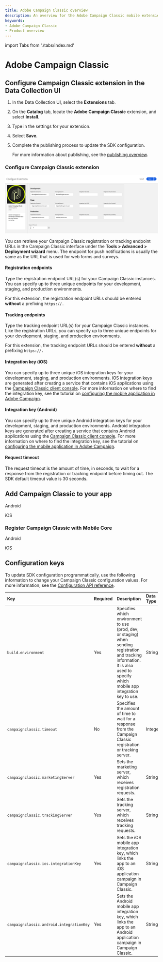```yaml
---
title: Adobe Campaign Classic overview
description: An overview for the Adobe Campaign Classic mobile extension.
keywords:
- Adobe Campaign Classic
- Product overview
---
```


import Tabs from './tabs/index.md'

# Adobe Campaign Classic

## Configure Campaign Classic extension in the Data Collection UI

1. In the Data Collection UI, select the **Extensions** tab.
2. On the **Catalog** tab, locate the **Adobe Campaign Classic** extension, and select **Install**.
3. Type in the settings for your extension.
4. Select **Save**.
5. Complete the publishing process to update the SDK configuration.

   For more information about publishing, see the [publishing overview](https://experienceleague.adobe.com/docs/launch/using/publish/overview.html).

### Configure Campaign Classic extension

![Configuring the Campaign Classic extension](./assets/index/configure.png)

<InlineAlert variant="info" slots="text"/>

You can retrieve your Campaign Classic registration or tracking endpoint URLs in the Campaign Classic interface under the **Tools > Advanced > Deployment wizard** menu. The endpoint for push notifications is usually the same as the URL that is used for web forms and surveys.

#### Registration endpoints

Type the registration endpoint URL(s) for your Campaign Classic instances. You can specify up to three unique endpoints for your development, staging, and production environments.

<InlineAlert variant="warning" slots="text"/>

For this extension, the registration endpoint URLs should be entered **without** a prefixing `https://.`

#### Tracking endpoints

Type the tracking endpoint URL(s) for your Campaign Classic instances. Like the registration URLs, you can specify up to three unique endpoints for your development, staging, and production environments.

<InlineAlert variant="warning" slots="text"/>

For this extension, the tracking endpoint URLs should be entered **without** a prefixing `https://.`

#### Integration key (iOS)

You can specify up to three unique iOS integration keys for your development, staging, and production environments. iOS integration keys are generated after creating a service that contains iOS applications using the [Campaign Classic client console](https://experienceleague.adobe.com/docs/campaign-classic/using/installing-campaign-classic/connect-to-campaign/installing-the-client-console.html). For more information on where to find the integration key, see the tutorial on [configuring the mobile application in Adobe Campaign](https://experienceleague.adobe.com/docs/campaign-classic/using/sending-messages/sending-push-notifications/configure-the-mobile-app/configuring-the-mobile-application.html).

#### Integration key (Android)

You can specify up to three unique Android integration keys for your development, staging, and production environments. Android integration keys are generated after creating a service that contains Android applications using the [Campaign Classic client console](https://experienceleague.adobe.com/docs/campaign-classic/using/installing-campaign-classic/connect-to-campaign/installing-the-client-console.html). For more information on where to find the integration key, see the tutorial on [configuring the mobile application in Adobe Campaign](https://experienceleague.adobe.com/docs/campaign-classic/using/sending-messages/sending-push-notifications/configure-the-mobile-app/configuring-the-mobile-application-android.html).

#### Request timeout

The request timeout is the amount of time, in seconds, to wait for a response from the registration or tracking endpoint before timing out. The SDK default timeout value is 30 seconds.

## Add Campaign Classic to your app

<TabsBlock orientation="horizontal" slots="heading, content" repeat="2"/>

Android

<Tabs query="platform=android&task=add"/>

iOS

<Tabs query="platform=ios&task=add"/>

### Register Campaign Classic with Mobile Core

<TabsBlock orientation="horizontal" slots="heading, content" repeat="2"/>

Android

<Tabs query="platform=android&task=register"/>

iOS

<Tabs query="platform=ios&task=register"/>

## Configuration keys

To update SDK configuration programmatically, use the following information to change your Campaign Classic configuration values. For more information, see the [Configuration API reference](../mobile-core/configuration/api-reference.md).

| Key | Required | Description | Data Type |
| :--- | :--- | :--- | :--- |
| `build.environment` | Yes | Specifies which environment to use (prod, dev, or staging) when sending registration and tracking information. It is also used to specify which mobile app integration key to use. | String |
| `campaignclassic.timeout` | No | Specifies the amount of time to wait for a response from the Campaign Classic registration or tracking server. | Integer |
| `campaignclassic.marketingServer` | Yes | Sets the marketing server, which receives registration requests. | String |
| `campaignclassic.trackingServer` | Yes | Sets the tracking server, which receives tracking requests. | String |
| `campaignclassic.ios.integrationKey` | Yes | Sets the iOS mobile app integration key, which links the app to an iOS application campaign in Campaign Classic. | String |
| `campaignclassic.android.integrationKey` | Yes | Sets the Android mobile app integration key, which links the app to an Android application campaign in Campaign Classic. | String |